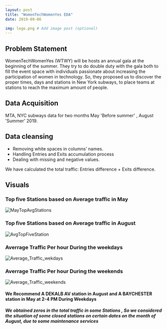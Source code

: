```yaml
---
layout: post
title: "WomenTechWomenYes EDA"
date: 2019-09-06

img: logo.png # Add image post (optional)
---
```




## Problem Statement
WomenTechWomenYes (WTWY) will be hosts an annual gala at the beginning of the summer. They try to do double duty with the gala both to fill the event space with individuals passionate about increasing the participation of women in technology. So, they proposed us to discover the proper times, days and stations in New York subways, to place teams at stations to reach the maximum amount of people.

## Data Acquisition 

 MTA, NYC subways data for two months  May 'Before summer' , August 'Summer' 2019.	

## Data cleansing 

+ Removing white spaces in columns’ names.
+ Handling Entries and Exits accumulation process
+ Dealing with missing and negative values.

We have calculated the total traffic: Entries difference + Exits difference.

## Visuals
### Top five Stations based on Average traffic in May 
![MayTopAvgStations]({{site.url}}/assets/img/MayTopAvgStations.png)
### Top five Stations based on Average traffic in August 

![AvgTopFiveStation]({{site.url}}/assets/img/AvgTopFiveStation.png)
### Averrage Traffic Per hour During the weekdays
![Average_Traffic_wekdays]({{site.url}}/assets/img/Average_Traffic_wekdays.png)
### Averrage Traffic Per hour During the weekends
![Average_Traffic_weekends]({{site.url}}/assets/img/Average_Traffic_weekends.png)

#### We Recommend  A DEKALB AV station in August and A BAYCHESTER station in May  at 2-4 PM During Weekdays
#####  We obtained zeros in the total traffic in some Stations , So we considered  the situation of some  closed stations on certain dates on the month of August, due to some maintenance services

